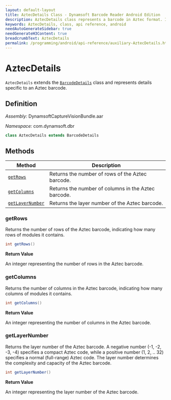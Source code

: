 ```yaml
---
layout: default-layout
title: AztecDetails Class - Dynamsoft Barcode Reader Android Edition
description: AztecDetails class represents a barcode in Aztec format. It inherits from the BarcodeDetails class and contains information about the row count, column count, and layer number of the barcode.
keywords: AztecDetails, class, api reference, android
needAutoGenerateSidebar: true
needGenerateH3Content: true
breadcrumbText: AztecDetails
permalink: /programming/android/api-reference/auxiliary-AztecDetails.html
---
```


# AztecDetails

`AztecDetails` extends the [`BarcodeDetails`](barcode-details.md) class and represents details specific to an Aztec barcode.

## Definition

*Assembly:* DynamsoftCaptureVisionBundle.aar

*Namespace:* com.dynamsoft.dbr

```java
class AztecDetails extends BarcodeDetails
```

## Methods

| Method | Description |
| ------ | ----------- |
| [`getRows`](#getrows) | Returns the number of rows of the Aztec barcode. |
| [`getColumns`](#getcolumns) | Returns the number of columns in the Aztec barcode. |
| [`getLayerNumber`](#getlayernumber) | Returns the layer number of the Aztec barcode. |

### getRows

Returns the number of rows of the Aztec barcode, indicating how many rows of modules it contains.

```java
int getRows()
```

**Return Value**

An integer representing the number of rows in the Aztec barcode.

### getColumns

Returns the number of columns in the Aztec barcode, indicating how many columns of modules it contains.

```java
int getColumns()
```

**Return Value**

An integer representing the number of columns in the Aztec barcode.

### getLayerNumber

Returns the layer number of the Aztec barcode. A negative number (-1, -2, -3, -4) specifies a compact Aztec code, while a positive number (1, 2, .. 32) specifies a normal (full-range) Aztec code. The layer number determines the complexity and capacity of the Aztec barcode.

```java
int getLayerNumber()
```

**Return Value**

An integer representing the layer number of the Aztec barcode.
